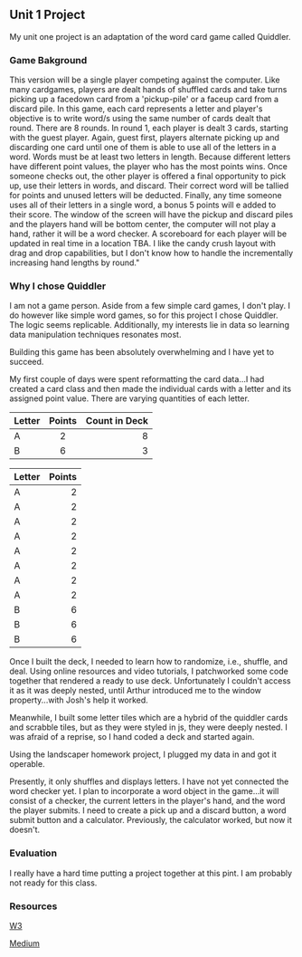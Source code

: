 ## Unit 1 Project

My unit one project is an adaptation of the word card game called Quiddler. 


### Game Bakground
This version will be a single player competing against the computer. Like many cardgames, players are dealt hands of shuffled cards and take turns picking up a facedown card from a 'pickup-pile' or a faceup card from a discard pile. In this game, each card represents a letter and player's objective is to write word/s using the same number of cards dealt that round. There are 8 rounds. In round 1, each player is dealt 3 cards, starting with the guest player. Again, guest first, players alternate picking up and discarding one card until one of them is able to use all of the letters in a word. Words must be at least two letters in length. Because different letters have different point values, the player who has the most points wins. Once someone checks out, the other player is offered a final opportunity to pick up, use their letters in words, and discard. Their correct word will be tallied for points and unused letters will be deducted. Finally, any time someone uses all of their letters in a single word, a bonus 5 points will e added to their score. The window of the screen will have the pickup and discard piles and the players hand will be bottom center, the computer will not play a hand, rather it will be a word checker. A scoreboard for each player will be updated in real time in a location TBA. I like the candy crush layout with drag and drop capabilities, but I don't know how to handle the incrementally increasing hand lengths by round."

### Why I chose Quiddler

I am not a game person. Aside from a few simple card games, I don't play. I do however like simple word games, so for this project I chose Quiddler. The logic seems replicable. Additionally, my interests lie in data so learning data manipulation techniques resonates most. 

Building this game has been absolutely overwhelming and I have yet to succeed. 

My first couple of days were spent reformatting the card data...I had created a card class and then made the individual cards with a letter and its assigned point value. There are varying quantities of each letter. 

| Letter      | Points | Count in Deck     |
| :---        |    :----:   |          ---: |
| A      | 2       | 8   |
| B   | 6        | 3     |



| Letter      |  Points     |
| :---          |          ---: |
| A      | 2        |
| A   | 2            |
| A      | 2        |
| A   | 2            |
| A      | 2        |
| A   | 2            |
| A      | 2        |
| A   | 2            |
| B   | 6            |
| B      | 6        |
| B   | 6            |

Once I built the deck, I needed to learn how to randomize, i.e., shuffle, and deal. Using online resources and video tutorials, I patchworked some code together that rendered a ready to use deck. Unfortunately I couldn't access it as it was deeply nested, until Arthur introduced me to the window property...with Josh's help it worked. 

Meanwhile, I built some letter tiles which are a hybrid of the quiddler cards and scrabble tiles, but as they were styled in js, they were deeply nested. I was afraid of a reprise, so I hand coded a deck and started again. 

Using the landscaper homework project, I plugged my data in and got it operable. 

Presently, it only shuffles and displays letters. I have not yet connected the word checker yet. I plan to incorporate a word object in the game...it will consist of a checker, the current letters in the player's hand, and the word the player submits. I need to create a pick up and a discard button, a word submit button and a calculator. Previously, the calculator worked, but now it doesn't. 

### Evaluation

I really have a hard time putting a project together at this pint. I am probably not ready for this class.





### Resources
[W3](https://www.w3schools.com/html/tryit.asp?filename=tryhtml5_draganddrop2) 

[Medium](https://medium.com/@blakeeh723/how-to-build-a-card-game-with-object-oriented-programming-c43cd2cadb3a)